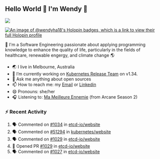 ## Hello World 👋 I'm Wendy 🧃 
![](https://komarev.com/ghpvc/?username=wendy-ha18)

[![An image of @wendyha18's Holopin badges, which is a link to view their full Holopin profile](https://holopin.me/wendyha18)](https://holopin.io/@wendyha18)

🌱 I'm a Software Engineering passionate about applying programming knowledge to enhance the quality of life, particularly in the fields of healthcare, renewable engergy, and climate change 🌎

- 🌏 I live in Melbourne, Australia
- 🔭 I’m currently working on [Kubernetes Release Team](https://github.com/kubernetes/sig-release/tree/master) on v1.34.
- 💬 Ask me anything about open sources
- 📫 How to reach me: my [Email](mailto:wendyha.sut@gmail.com) or [Linkedin](https://www.linkedin.com/in/wendyha-sut/)
- 😄 Pronouns: she/her
- 🎧 Listening to: [Ma Meilleure Ennemie](https://www.youtube.com/watch?v=1F3OGIFnW1k) (from Arcane Season 2)

### :zap: Recent Activity

<!--START_SECTION:activity-->
1. 🗣 Commented on [#1034](https://github.com/etcd-io/website/pull/1034#issuecomment-3015322093) in [etcd-io/website](https://github.com/etcd-io/website)
2. 🗣 Commented on [#51294](https://github.com/kubernetes/website/pull/51294#issuecomment-3003546404) in [kubernetes/website](https://github.com/kubernetes/website)
3. 🗣 Commented on [#1029](https://github.com/etcd-io/website/pull/1029#issuecomment-3002044641) in [etcd-io/website](https://github.com/etcd-io/website)
4. 💪 Opened PR [#1029](https://github.com/etcd-io/website/pull/1029) in [etcd-io/website](https://github.com/etcd-io/website)
5. 🗣 Commented on [#1027](https://github.com/etcd-io/website/pull/1027#issuecomment-2974008782) in [etcd-io/website](https://github.com/etcd-io/website)
<!--END_SECTION:activity-->

